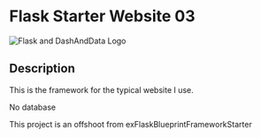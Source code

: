 # Flask Starter Website 03

![Flask and DashAndData Logo](https://venturer.dashanddata.com/website_assets_images/dd_and_flask_02-400x209.png)

## Description
This is the framework for the typical website I use.

No database

This project is an offshoot from exFlaskBlueprintFrameworkStarter

